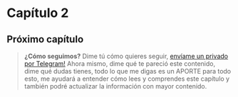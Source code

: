 # Capítulo 2




## Próximo capítulo
>**¿Cómo seguimos?**
>Dime tú cómo quieres seguir, [envíame un privado por Telegram!](https://t.me/walddo) Ahora mismo, dime qué te pareció este contenido, dime qué dudas tienes, todo lo que me digas es un APORTE para todo esto, me ayudará a entender cómo lees y comprendes este capítulo y también podré actualizar la información con mayor contenido.